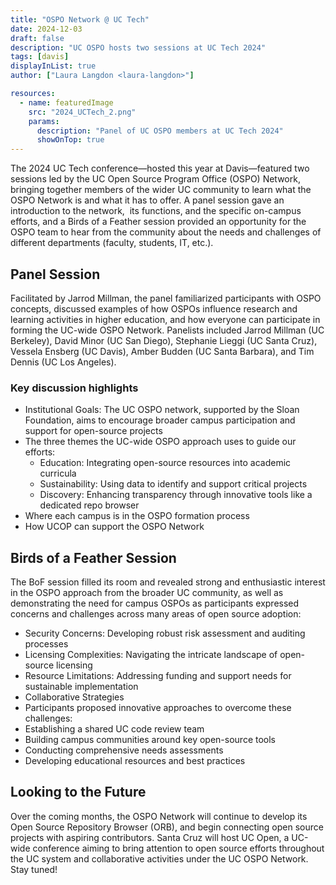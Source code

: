 ```yaml
---
title: "OSPO Network @ UC Tech"
date: 2024-12-03
draft: false
description: "UC OSPO hosts two sessions at UC Tech 2024"
tags: [davis]
displayInList: true
author: ["Laura Langdon <laura-langdon>"]

resources:
  - name: featuredImage
    src: "2024_UCTech_2.png"
    params:
      description: "Panel of UC OSPO members at UC Tech 2024"
      showOnTop: true
---
```


The 2024 UC Tech conference—hosted this year at Davis—featured two sessions led by the UC Open Source Program Office (OSPO) Network,  bringing together members of the wider UC community to learn what the OSPO Network is and what it has to offer. A panel session gave an introduction to the network,  its functions, and the specific on-campus efforts, and a Birds of a Feather session provided an opportunity for the OSPO team to hear from the community about the needs and challenges of different departments (faculty, students, IT, etc.).

## Panel Session

Facilitated by Jarrod Millman, the panel familiarized participants with OSPO concepts, discussed examples of how OSPOs influence research and learning activities in higher education, and how everyone can participate in forming the UC-wide OSPO Network. Panelists included Jarrod Millman (UC Berkeley), David Minor (UC San Diego), Stephanie Lieggi (UC Santa Cruz), Vessela Ensberg (UC Davis), Amber Budden (UC Santa Barbara), and Tim Dennis (UC Los Angeles).

### Key discussion highlights

- Institutional Goals: The UC OSPO network, supported by the Sloan Foundation, aims to encourage broader campus participation and support for open-source projects
- The three themes the UC-wide OSPO approach uses to guide our efforts:
  - Education: Integrating open-source resources into academic curricula
  - Sustainability: Using data to identify and support critical projects
  - Discovery: Enhancing transparency through innovative tools like a dedicated repo browser
- Where each campus is in the OSPO formation process
- How UCOP can support the OSPO Network

## Birds of a Feather Session

The BoF session filled its room and revealed strong and enthusiastic interest in the OSPO approach from the broader UC community, as well as demonstrating the need for campus OSPOs as participants expressed concerns and challenges across many areas of open source adoption:

- Security Concerns: Developing robust risk assessment and auditing processes
- Licensing Complexities: Navigating the intricate landscape of open-source licensing
- Resource Limitations: Addressing funding and support needs for sustainable implementation
- Collaborative Strategies
- Participants proposed innovative approaches to overcome these challenges:
- Establishing a shared UC code review team
- Building campus communities around key open-source tools
- Conducting comprehensive needs assessments
- Developing educational resources and best practices

## Looking to the Future

Over the coming months, the OSPO Network will continue to develop its Open Source Repository Browser (ORB), and begin connecting open source projects with aspiring contributors. Santa Cruz will host UC Open, a UC-wide conference aiming to bring attention to open source efforts throughout the UC system and collaborative activities under the UC OSPO Network. Stay tuned!
